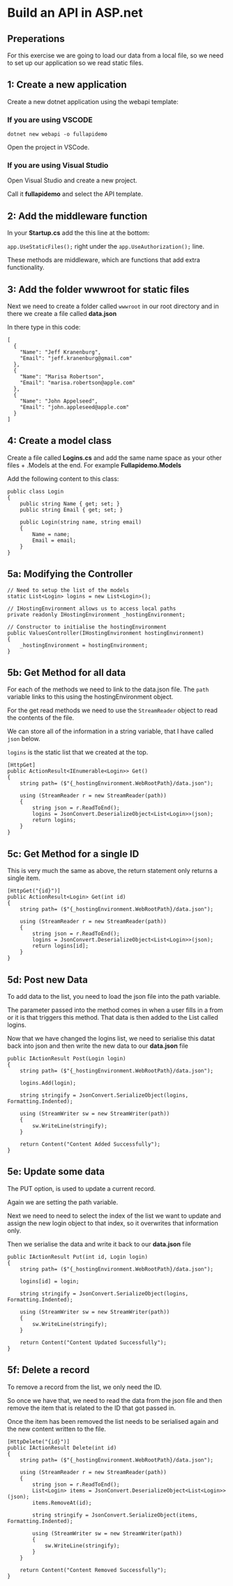 # Build an API in ASP.net

## Preperations

For this exercise we are going to load our data from a local file, so we need to set up our application so we read static files.

## 1: Create a new application

Create a new dotnet application using the webapi template:

### If you are using VSCODE 

`dotnet new webapi -o fullapidemo`

Open the project in VSCode.

### If you are using Visual Studio

Open Visual Studio and create a new project.

Call it **fullapidemo** and select the API template.

## 2: Add the middleware function

In your **Startup.cs** add the this line at the bottom:

`app.UseStaticFiles();` right under the `app.UseAuthorization();` line.

These methods are middleware, which are functions that add extra functionality.

##  3: Add the folder wwwroot for static files

Next we need to create a folder called `wwwroot` in our root directory and in there we create a file called **data.json**

In there type in this code:

```
[
  {
    "Name": "Jeff Kranenburg",
    "Email": "jeff.kranenburg@gmail.com"
  },
  {
    "Name": "Marisa Robertson",
    "Email": "marisa.robertson@apple.com"
  },
  {
    "Name": "John Appelseed",
    "Email": "john.appleseed@apple.com"
  }
]
```
 
## 4: Create a model class

Create a file called **Logins.cs** and add the same name space as your other files + .Models at the end. For example **Fullapidemo.Models**

Add the following content to this class:

```
public class Login
{
    public string Name { get; set; }
    public string Email { get; set; }

    public Login(string name, string email)
    {
        Name = name;
        Email = email;
    }
}
```

## 5a: Modifying the Controller

```
// Need to setup the list of the models
static List<Login> logins = new List<Login>();

// IHostingEnvironment allows us to access local paths
private readonly IHostingEnvironment _hostingEnvironment;

// Constructor to initialise the hostingEnvironment
public ValuesController(IHostingEnvironment hostingEnvironment)
{
    _hostingEnvironment = hostingEnvironment;
}
```

## 5b: Get Method for all data

For each of the methods we need to link to the data.json file.
The `path` variable links to this using the hostingEnvironment object.

For the get read methods we need to use the `StreamReader` object to read the contents of the file.

We can store all of the information in a string variable, that I have called `json` below.

`logins` is the static list that we created at the top.

```
[HttpGet]
public ActionResult<IEnumerable<Login>> Get()
{
    string path= ($"{_hostingEnvironment.WebRootPath}/data.json");

    using (StreamReader r = new StreamReader(path))
    {
        string json = r.ReadToEnd();
        logins = JsonConvert.DeserializeObject<List<Login>>(json);
        return logins;
    }
}
```

## 5c: Get Method for a single ID

This is very much the same as above, the return statement only returns a single item.

```
[HttpGet("{id}")]
public ActionResult<Login> Get(int id)
{
    string path= ($"{_hostingEnvironment.WebRootPath}/data.json");

    using (StreamReader r = new StreamReader(path))
    {
        string json = r.ReadToEnd();
        logins = JsonConvert.DeserializeObject<List<Login>>(json);
        return logins[id];
    }
}
```

## 5d: Post new Data

To add data to the list, you need to load the json file into the path variable.

The parameter passed into the method comes in when a user fills in a from or it is that triggers this method. That data is then added to the List called logins.

Now that we have changed the logins list, we need to serialise this datat back into json and then write the new data to our **data.json** file

```
public IActionResult Post(Login login)
{
    string path= ($"{_hostingEnvironment.WebRootPath}/data.json");

    logins.Add(login);
    
    string stringify = JsonConvert.SerializeObject(logins, Formatting.Indented);
    
    using (StreamWriter sw = new StreamWriter(path))
    {
        sw.WriteLine(stringify);
    }

    return Content("Content Added Successfully");
}
```

## 5e: Update some data

The PUT option, is used to update a current record.

Again we are setting the path variable.

Next we need to need to select the index of the list we want to update and assign the new login object to that index, so it overwrites that information only.

Then we serialise the data and write it back to our **data.json** file

```
public IActionResult Put(int id, Login login)
{
    string path= ($"{_hostingEnvironment.WebRootPath}/data.json");

    logins[id] = login;
    
    string stringify = JsonConvert.SerializeObject(logins, Formatting.Indented);
    
    using (StreamWriter sw = new StreamWriter(path))
    {
        sw.WriteLine(stringify);
    }

    return Content("Content Updated Successfully");
}
```

## 5f: Delete a record

To remove a record from the list, we only need the ID.

So once we have that, we need to read the data from the json file and then remove the item that is related to the ID that got passed in.

Once the item has been removed the list needs to be serialised again and the new content written to the file.

```
[HttpDelete("{id}")]
public IActionResult Delete(int id)
{
    string path= ($"{_hostingEnvironment.WebRootPath}/data.json");

    using (StreamReader r = new StreamReader(path))
    {
        string json = r.ReadToEnd();
        List<Login> items = JsonConvert.DeserializeObject<List<Login>>(json);
        items.RemoveAt(id);

        string stringify = JsonConvert.SerializeObject(items, Formatting.Indented);
        
        using (StreamWriter sw = new StreamWriter(path))
        {
            sw.WriteLine(stringify);
        }
    }
    
    return Content("Content Removed Successfully");
}
```
